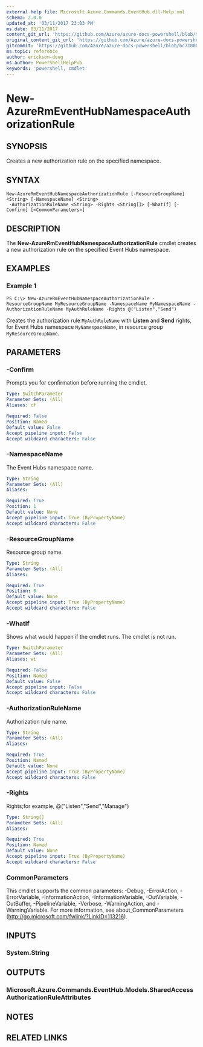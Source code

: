 ```yaml
---
external help file: Microsoft.Azure.Commands.EventHub.dll-Help.xml
schema: 2.0.0
updated_at: '03/11/2017 23:03 PM'
ms.date: 03/11/2017
content_git_url: 'https://github.com/Azure/azure-docs-powershell/blob/master/azureps-cmdlets-docs/ResourceManager/AzureRM.EventHub/v0.0.3/New-AzureRmEventHubNamespaceAuthorizationRule.md'
original_content_git_url: 'https://github.com/Azure/azure-docs-powershell/blob/master/azureps-cmdlets-docs/ResourceManager/AzureRM.EventHub/v0.0.3/New-AzureRmEventHubNamespaceAuthorizationRule.md'
gitcommit: 'https://github.com/Azure/azure-docs-powershell/blob/bc71000aa3c7f754b95442dcc415a7324626a15c'
ms.topic: reference
author: erickson-doug
ms.author: PowerShellHelpPub
keywords: 'powershell, cmdlet'
---
```


# New-AzureRmEventHubNamespaceAuthorizationRule

## SYNOPSIS
Creates a new authorization rule on the specified namespace.

## SYNTAX

```
New-AzureRmEventHubNamespaceAuthorizationRule [-ResourceGroupName] <String> [-NamespaceName] <String>
 -AuthorizationRuleName <String> -Rights <String[]> [-WhatIf] [-Confirm] [<CommonParameters>]
```

## DESCRIPTION
The **New-AzureRmEventHubNamespaceAuthorizationRule** cmdlet creates a new authorization rule on the specified Event Hubs namespace.

## EXAMPLES

### Example 1
```
PS C:\> New-AzureRmEventHubNamespaceAuthorizationRule -ResourceGroupName MyResourceGroupName -NamespaceName MyNamespaceName -AuthorizationRuleName MyAuthRuleName -Rights @("Listen","Send")
```

Creates the authorization rule `MyAuthRuleName` with **Listen** and **Send** rights, for Event Hubs namespace `MyNamespaceName`, in resource group `MyResourceGroupName`.

## PARAMETERS

### -Confirm
Prompts you for confirmation before running the cmdlet.

```yaml
Type: SwitchParameter
Parameter Sets: (All)
Aliases: cf

Required: False
Position: Named
Default value: False
Accept pipeline input: False
Accept wildcard characters: False
```

### -NamespaceName
The Event Hubs namespace name.

```yaml
Type: String
Parameter Sets: (All)
Aliases: 

Required: True
Position: 1
Default value: None
Accept pipeline input: True (ByPropertyName)
Accept wildcard characters: False
```

### -ResourceGroupName
Resource group name.

```yaml
Type: String
Parameter Sets: (All)
Aliases: 

Required: True
Position: 0
Default value: None
Accept pipeline input: True (ByPropertyName)
Accept wildcard characters: False
```

### -WhatIf
Shows what would happen if the cmdlet runs.
The cmdlet is not run.

```yaml
Type: SwitchParameter
Parameter Sets: (All)
Aliases: wi

Required: False
Position: Named
Default value: False
Accept pipeline input: False
Accept wildcard characters: False
```

### -AuthorizationRuleName
Authorization rule name.

```yaml
Type: String
Parameter Sets: (All)
Aliases: 

Required: True
Position: Named
Default value: None
Accept pipeline input: True (ByPropertyName)
Accept wildcard characters: False
```

### -Rights
Rights;for example, 
@("Listen","Send","Manage")

```yaml
Type: String[]
Parameter Sets: (All)
Aliases: 

Required: True
Position: Named
Default value: None
Accept pipeline input: True (ByPropertyName)
Accept wildcard characters: False
```

### CommonParameters
This cmdlet supports the common parameters: -Debug, -ErrorAction, -ErrorVariable, -InformationAction, -InformationVariable, -OutVariable, -OutBuffer, -PipelineVariable, -Verbose, -WarningAction, and -WarningVariable. For more information, see about_CommonParameters (http://go.microsoft.com/fwlink/?LinkID=113216).

## INPUTS

### System.String

## OUTPUTS

### Microsoft.Azure.Commands.EventHub.Models.SharedAccessAuthorizationRuleAttributes

## NOTES

## RELATED LINKS

